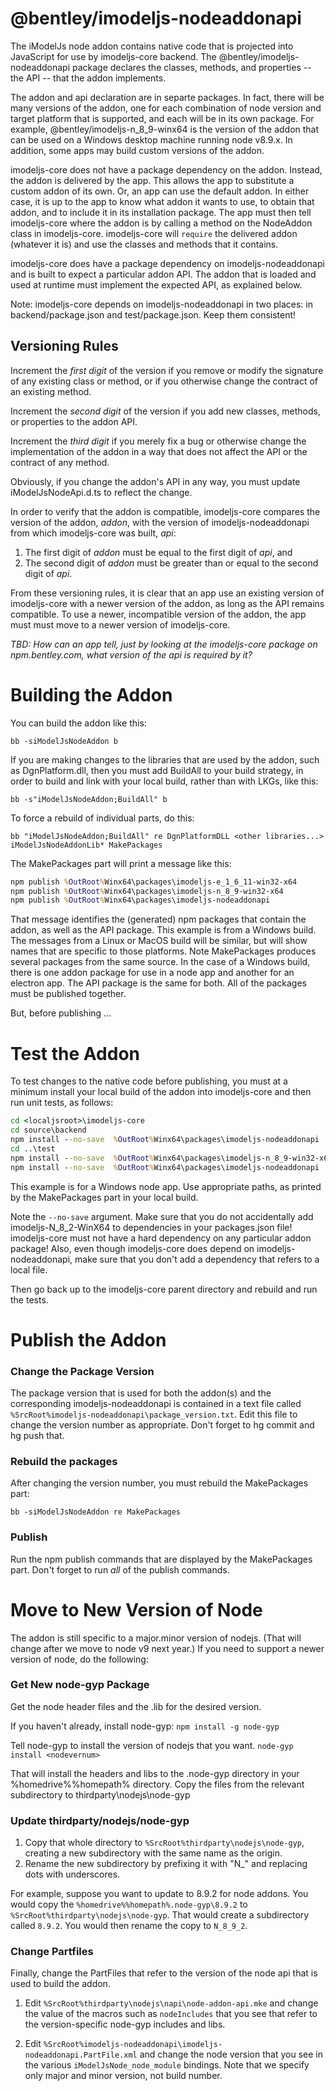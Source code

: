 ﻿# @bentley/imodeljs-nodeaddonapi

The iModelJs node addon contains native code that is projected into JavaScript for use by imodeljs-core backend. The @bentley/imodeljs-nodeaddonapi package declares the classes, methods, and properties -- the API -- that the addon implements.

The addon and api declaration are in separte packages. In fact, there will be many versions of the addon, one for each combination of node version and target platform that is supported, and each will be in its own package. For example, @bentley/imodeljs-n_8_9-winx64 is the version of the addon that can be used on a Windows desktop machine running node v8.9.x. In addition, some apps may build custom versions of the addon.

imodeljs-core does not have a package dependency on the addon. Instead, the addon is delivered by the app. This allows the app to substitute a custom addon of its own. Or, an app can use the default addon. In either case, it is up to the app to know what addon it wants to use, to obtain that addon, and to include it in its installation package. The app must then tell imodeljs-core where the addon is by calling a method on the NodeAddon class in imodeljs-core. imodeljs-core will `require` the delivered addon (whatever it is) and use the classes and methods that it contains.

imodeljs-core does have a package dependency on imodeljs-nodeaddonapi and is built to expect a particular addon API. The addon that is loaded and used at runtime must implement the expected API, as explained below.

Note: imodeljs-core depends on imodeljs-nodeaddonapi in two places: in backend/package.json and test/package.json. Keep them consistent!

## Versioning Rules

Increment the *first digit* of the version if you remove or modify the signature of any existing class or method, or if you otherwise change the contract of an existing method.

Increment the *second digit* of the version if you add new classes, methods, or properties to the addon API.

Increment the *third digit* if you merely fix a bug or otherwise change the implementation of the addon in a way that does not affect the API or the contract of any method.

Obviously, if you change the addon's API in any way, you must update iModelJsNodeApi.d.ts to reflect the change.

In order to verify that the addon is compatible, imodeljs-core compares the version of the addon, *addon*, with the version of imodeljs-nodeaddonapi from which imodeljs-core was built, *api*:
1. The first digit of *addon* must be equal to the first digit of *api*, and
2. The second digit of *addon* must be greater than or equal to the second digit of *api*.

From these versioning rules, it is clear that an app use an existing version of imodeljs-core with a newer version of the addon, as long as the API remains compatible. To use a newer, incompatible version of the addon, the app must must move to a newer version of imodeljs-core.

*TBD: How can an app tell, just by looking at the imodeljs-core package on npm.bentley.com, what version of the api is required by it?*

# Building the Addon

You can build the addon like this:

`bb -siModelJsNodeAddon b`

If you are making changes to the libraries that are used by the addon, such as DgnPlatform.dll, then you must add BuildAll to your build strategy, in order to build and link with your local build, rather than with LKGs, like this:

`bb -s"iModelJsNodeAddon;BuildAll" b`

To force a rebuild of individual parts, do this:

`bb "iModelJsNodeAddon;BuildAll" re DgnPlatformDLL <other libraries...> iModelJsNodeAddonLib* MakePackages`

The MakePackages part will print a message like this:

``` bat
npm publish %OutRoot%Winx64\packages\imodeljs-e_1_6_11-win32-x64
npm publish %OutRoot%Winx64\packages\imodeljs-n_8_9-win32-x64
npm publish %OutRoot%Winx64\packages\imodeljs-nodeaddonapi
```

That message identifies the (generated) npm packages that contain the addon, as well as the API package. This example is from a Windows build. The messages from a Linux or MacOS build will be similar, but will show names that are specific to those platforms. Note MakePackages produces several packages from the same source. In the case of a Windows build, there is one addon package for use in a node app and another for an electron app. The API package is the same for both. All of the packages must be published together.

But, before publishing ...

# Test the Addon

To test changes to the native code before publishing, you must at a minimum install your local build of the addon into imodeljs-core and then run unit tests, as follows:

``` bat
cd <localjsroot>\imodeljs-core
cd source\backend
npm install --no-save  %OutRoot%Winx64\packages\imodeljs-nodeaddonapi
cd ..\test
npm install --no-save  %OutRoot%Winx64\packages\imodeljs-n_8_9-win32-x64
npm install --no-save  %OutRoot%Winx64\packages\imodeljs-nodeaddonapi
```

This example is for a Windows node app. Use appropriate paths, as printed by the MakePackages part in your local build.

Note the `--no-save` argument. Make sure that you do not accidentally add imodeljs-N_8_2-WinX64 to dependencies in your packages.json file! imodeljs-core must not have a hard dependency on any particular addon package!
Also, even though imodeljs-core does depend on imodeljs-nodeaddonapi, make sure that you don't add a dependency that refers to a local file.

Then go back up to the imodeljs-core parent directory and rebuild and run the tests.

# Publish the Addon

### Change the Package Version

The package version that is used for both the addon(s) and the corresponding imodeljs-nodeaddonapi is contained in a text file called `%SrcRoot%imodeljs-nodeaddonapi\package_version.txt`. Edit this file to change the version number as appropriate. Don't forget to hg commit and hg push that.

### Rebuild the packages

After changing the version number, you must rebuild the MakePackages part:

`bb -siModelJsNodeAddon re MakePackages`

### Publish

Run the npm publish commands that are displayed by the MakePackages part. Don't forget to run *all* of the publish commands.

# Move to New Version of Node

The addon is still specific to a major.minor version of nodejs. (That will change after we move to node v9 next year.) If you need to support a newer version of node, do the following:

### Get New node-gyp Package

Get the node header files and the .lib for the desired version.

If you haven't already, install node-gyp:
`npm install -g node-gyp`

Tell node-gyp to install the version of nodejs that you want.
`node-gyp install <nodevernum>`

That will install the headers and libs to the .node-gyp directory in your %homedrive%%homepath% directory. Copy the files from the relevant subdirectory to thirdparty\nodejs\node-gyp

### Update thirdparty/nodejs/node-gyp

1. Copy that whole directory to `%SrcRoot%thirdparty\nodejs\node-gyp`, creating a new subdirectory with the same name as the origin.
2. Rename the new subdirectory by prefixing it with "N_" and replacing dots with underscores.

For example, suppose you want to update to 8.9.2 for node addons. You would copy the `%homedrive%%homepath%.node-gyp\8.9.2` to `%SrcRoot%thirdparty\nodejs\node-gyp`. That would create a subdirectory called `8.9.2`. You would then rename the copy to `N_8_9_2`.

### Change Partfiles

Finally, change the PartFiles that refer to the version of the node api that is used to build the addon.

1. Edit `%SrcRoot%thirdparty\nodejs\napi\node-addon-api.mke` and change the value of the macros such as `nodeIncludes` that you see that refer to the version-specific node-gyp includes and libs.

2. Edit `%SrcRoot%imodeljs-nodeaddonapi\imodeljs-nodeaddonapi.PartFile.xml` and change the node version that you see in the various `iModelJsNode_node_module` bindings. Note that we specify only major and minor version, not build number.
